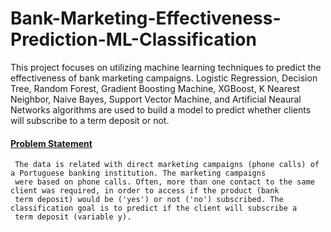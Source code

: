 # Bank-Marketing-Effectiveness-Prediction-ML-Classification
This project focuses on utilizing machine learning techniques to predict the effectiveness of bank marketing campaigns. Logistic Regression, Decision Tree, Random Forest, Gradient Boosting Machine, XGBoost, K Nearest Neighbor, Naive Bayes, Support Vector Machine, and Artificial Neaural Networks algorithms are used to build a model to predict whether clients will subscribe to a term deposit or not.

#### <ins>Problem Statement</ins>
     The data is related with direct marketing campaigns (phone calls) of a Portuguese banking institution. The marketing campaigns
     were based on phone calls. Often, more than one contact to the same client was required, in order to access if the product (bank
     term deposit) would be ('yes') or not ('no') subscribed. The classification goal is to predict if the client will subscribe a    
     term deposit (variable y).
